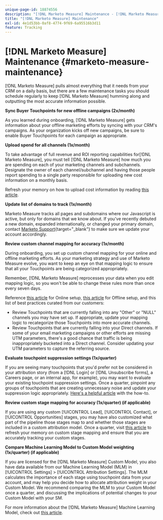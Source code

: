 ```yaml
---
unique-page-id: 18874556
description: "[!DNL Marketo Measure] Maintenance - [!DNL Marketo Measure]"
title: "[!DNL Marketo Measure] Maintenance"
exl-id: 4e1d53bb-0af8-4774-9f69-6a95516b3d11
feature: Tracking
---
```

# [!DNL Marketo Measure] Maintenance {#marketo-measure-maintenance}

[!DNL Marketo Measure] pulls almost everything that it needs from your CRM on a daily basis, but there are a few maintenance tasks you should schedule regularly to keep [!DNL Marketo Measure] humming along and outputting the most accurate information possible.

**Sync Buyer Touchpoints for new offline campaigns (2x/month)**

As you learned during onboarding, [!DNL Marketo Measure] gets information about your offline marketing efforts by syncing with your CRM's campaigns. As your organization kicks off new campaigns, be sure to enable Buyer Touchpoints for each campaign as appropriate.

**Upload spend for all channels (1x/month)**

To take advantage of full revenue and ROI reporting capabilities for[!DNL Marketo Measure], you must tell [!DNL Marketo Measure] how much you are spending on each of your marketing channels and subchannels. Designate the owner of each channel/subchannel and having those people report spending to a single party responsible for uploading new cost information on a monthly basis.

Refresh your memory on how to upload cost information by reading [this article](/help/marketing-spend/spend-management/marketing-channel-costs.md).

**Update list of domains to track (1x/month)**

Marketo Measure tracks all pages and subdomains where our Javascript is active, but only for domains that we know about. If you've recently debuted a new domain, expanded internationally, or changed your primary domain, contact [Marketo Support](https://nation.marketo.com/t5/support/ct-p/Support){target="_blank"} to make sure we update your account accordingly.

**Review custom channel mapping for accuracy (1x/month)**

During onboarding, you set up custom channel mapping for your online and offline marketing efforts. As your marketing strategy and use of Marketo Measure evolve, you want to keep an eye on that mapping logic to ensure that all your Touchpoints are being categorized appropriately.

Remember, [!DNL Marketo Measure] reprocesses your data when you edit mapping logic, so you won't be able to change these rules more than once every seven days.

Reference [this article](/help/channel-tracking-and-setup/online-channels/online-custom-channel-setup.md) for Online setup, [this article](/help/channel-tracking-and-setup/offline-channels/offline-custom-channel-setup.md) for Offline setup, and this list of best practices curated from our customers:

* Review Touchpoints that are currently falling into any "Other" or "NULL" channels you may have set up. If appropriate, update your mapping logic to recategorize those Touchpoints into more accurate channels.
* Review Touchpoints that are currently falling into your Direct channels. If some of your email marketing campaigns or other efforts are missing UTM parameters, there's a good chance that traffic is being inappropriately bucketed into a Direct channel. Consider updating your UTM parameters to capture the referring source.

**Evaluate touchpoint suppression settings (1x/quarter)**

If you are seeing many touchpoints that you'd prefer not be considered in your attribution story (from a [!DNL Login] or [!DNL Unsubscribe forms], a Careers page, or an internal app, for example), you may want to evaluate your existing touchpoint suppression settings. Once a quarter, pinpoint any groups of touchpoints that are creating unnecessary noise and update your suppression logic appropriately. [Here's a helpful article](/help/advanced-marketo-measure-features/touchpoint-settings/touchpoint-removal-and-touchpoint-suppression.md)  with the how-to.

**Review custom stage mapping for accuracy (1x/quarter) (if applicable)**

If you are using any custom [!UICONTROL Lead], [!UICONTROL Contact], or [!UICONTROL Opportunities] stages, you may have also customized what part of the pipeline those stages map to and whether those stages are included in a custom attribution model. Once a quarter, visit [this article](/help/advanced-marketo-measure-features/custom-attribution-models/custom-attribution-model-and-setup.md) to refresh your memory on custom stage mapping and ensure that you are accurately tracking your custom stages.

**Compare Machine Learning Model to Custom Model weighting (1x/quarter) (if applicable)**

If you are licensed for the [!DNL Marketo Measure] Custom Model, you also have data available from our Machine Learning Model (MLM) in [!UICONTROL Settings] > [!UICONTROL Attribution Settings]. The MLM calculates the importance of each stage using touchpoint data from your account, and may help you decide how to allocate attribution weight in your Custom Model. We recommend comparing the MLM to your Custom Model once a quarter, and discussing the implications of potential changes to your Custom Model with your SM.

For more information about the [!DNL Marketo Measure] Machine Learning Model, check out [this article](/help/advanced-marketo-measure-features/custom-attribution-models/machine-learning-model-faq.md).
